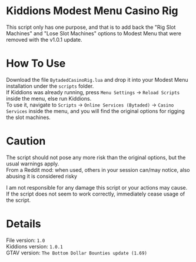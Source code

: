 # Kiddions Modest Menu Casino Rig
This script only has one purpose, and that is to add back the "Rig Slot Machines" and "Lose Slot Machines" options to Modest Menu that were removed with the v1.0.1 update.

# How To Use
Download the file `BytadedCasinoRig.lua` and drop it into your Modest Menu installation under the `scripts` folder.  
If Kiddions was already running, press `Menu Settings` -> `Reload Scripts` inside the menu, else run Kiddions.  
To use it, navigate to `Scripts` -> `Online Services (Bytaded)` -> `Casino Services` inside the menu, and you will find the original options for rigging the slot machines.

# Caution
The script should not pose any more risk than the original options, but the usual warnings apply.  
From a Reddit mod: when used, others in your session can/may notice, also abusing it is considered risky

I am not responsible for any damage this script or your actions may cause. If the script does not seem to work correctly, immediately cease usage of the script.

# Details
File version: `1.0`  
Kiddions version: `1.0.1`  
GTAV version: `The Bottom Dollar Bounties update (1.69)`
